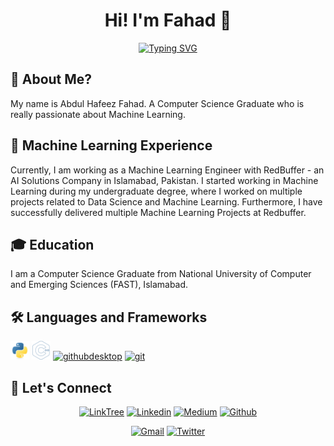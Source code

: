 
<h1 align="center">Hi! I'm Fahad 🤙<width="30px"></h1>
  <p align="center">
    <a href="https://git.io/typing-svg"><img src="https://readme-typing-svg.demolab.com?font=Fira+Code&pause=1000&color=E5F7F3&width=435&lines=Passionate+Machine+Learning+Engineer" alt="Typing SVG" /></a>
  </p>
  <h2>📖 About Me?</h2>
  My name is Abdul Hafeez Fahad. A Computer Science Graduate who is really passionate about Machine Learning.
  
  <h2>💼 Machine Learning Experience</h2>
  Currently, I am working as a Machine Learning Engineer with RedBuffer - an AI Solutions Company in Islamabad, Pakistan. I started working in Machine Learning
  during my undergraduate degree, where I worked on multiple projects related to Data Science and Machine Learning. Furthermore,
  I have successfully delivered multiple Machine Learning Projects at Redbuffer.
  
  <h2>🎓 Education </h2>
  I am a Computer Science Graduate from National University of Computer and Emerging Sciences (FAST), Islamabad.
  
  <h2>🛠 Languages and Frameworks </h2>
  <a href="https://git-scm.com/" target="_blank" rel="noreferrer"> <img src="https://github.com/devicons/devicon/blob/master/icons/python/python-original.svg" height="30" alt="githubdesktop" /></a>
  <a href="https://git-scm.com/" target="_blank" rel="noreferrer"> <img src="https://github.com/devicons/devicon/blob/master/icons/cplusplus/cplusplus-line.svg" height="30" alt="githubdesktop" /></a>
  <a href="https://git-scm.com/" target="_blank" rel="noreferrer"> <img src="https://avatars.githubusercontent.com/u/13171334?s=200&v=4" height="30" alt="githubdesktop" /></a>
  <a href="https://git-scm.com/" target="_blank" rel="noreferrer"> <img src="https://www.vectorlogo.zone/logos/git-scm/git-scm-icon.svg" height="30" alt="git" /></a>

  
  <h2>💬 Let's Connect </h2>
  <p align="center">
  <a href="https://linktr.ee/ahfahad96"><img alt="LinkTree" title="Fahad's LinkTree" src="https://img.shields.io/badge/linktree-1de9b6?style=for-the-badge&logo=linktree&logoColor=white"></a>
  <a href="https://www.linkedin.com/in/a-h-fahad-626269180/"><img alt="Linkedin" title="Fahad's Linkedin" src="https://img.shields.io/badge/LinkedIn-0077B5?style=for-the-badge&logo=linkedin&logoColor=white"></a>
  <a href="https://medium.com/@a.h.fahad18"><img alt="Medium" title="Fahad's Medium" src="https://img.shields.io/badge/Medium-12100E?style=for-the-badge&logo=medium&logoColor=white"></a>
  <a href="https://github.com/ahfahad96"><img alt="Github" title="Fahad's Github" src="https://img.shields.io/badge/GitHub-100000?style=for-the-badge&logo=github&logoColor=white"></a>
    
  </p>
 <p align="center">
  <a href="mailto:a.h.fahad18@gmail.com"><img alt="Gmail" title="Fahad's Gmail" src="https://img.shields.io/badge/Gmail-D14836?style=for-the-badge&logo=gmail&logoColor=white"></a>
  <a href="https://twitter.com/faahdayy"><img alt="Twitter" title="Fahad's Twitter" src="https://img.shields.io/badge/Twitter-1DA1F2?style=for-the-badge&logo=twitter&logoColor=white"></a>
</p>
<!---
ahfahad96/ahfahad96 is a ✨ special ✨ repository because its `README.md` (this file) appears on your GitHub profile.
You can click the Preview link to take a look at your changes.
--->
